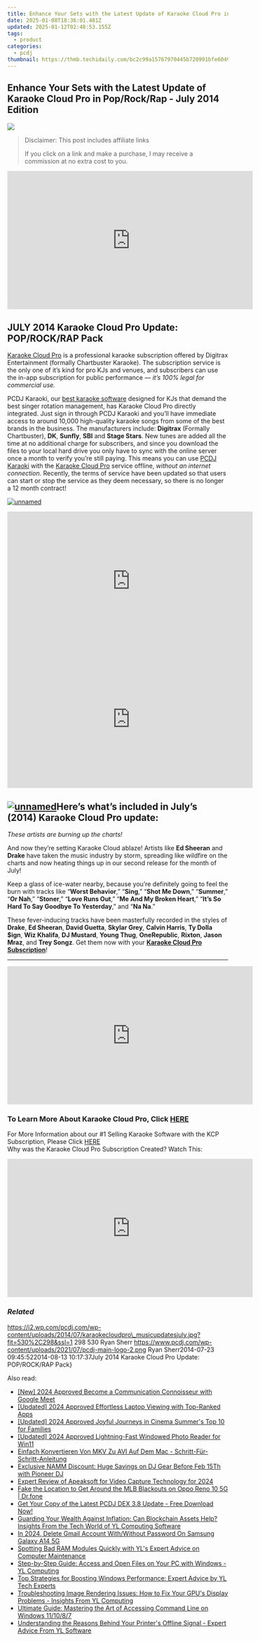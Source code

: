 ```yaml
---
title: Enhance Your Sets with the Latest Update of Karaoke Cloud Pro in Pop/Rock/Rap - July 2014 Edition
date: 2025-01-08T18:36:01.481Z
updated: 2025-01-12T02:48:53.155Z
tags:
  - product
categories:
  - pcdj
thumbnail: https://thmb.techidaily.com/bc2c99a15767970445b720991bfe6049016a7b4219485f8b4e5eef1b59d8c9e2.jpg
---
```


## Enhance Your Sets with the Latest Update of Karaoke Cloud Pro in Pop/Rock/Rap - July 2014 Edition

[![](https://i2.wp.com/pcdj.com/wp-content/uploads/2014/07/karaokecloudpro_musicupdatesjuly.jpg?resize=530%2C270&ssl=1)](https://i2.wp.com/pcdj.com/wp-content/uploads/2014/07/karaokecloudpro%5Fmusicupdatesjuly.jpg?fit=530%2C298&ssl=1 "karaokecloudpro_musicupdatesjuly")

>  Disclaimer: This post includes affiliate links
>
>  If you click on a link and make a purchase, I may receive a commission at no extra cost to you.
>

<!-- affiliate ads begin -->
<iframe width="560" height="315" src="https://www.youtube.com/embed/Xa2_mFu-obA?si=_xDGF1pv-dnuaDOr" title="YouTube video player" frameborder="0" allow="accelerometer; autoplay; clipboard-write; encrypted-media; gyroscope; picture-in-picture; web-share" referrerpolicy="strict-origin-when-cross-origin" allowfullscreen></iframe>
<!-- affiliate ads end -->

## **JULY 2014 Karaoke Cloud Pro Update: POP/ROCK/RAP Pack**

[Karaoke Cloud Pro](https://tools.techidaily.com/pcdj/products/) is a professional karaoke subscription offered by Digitrax Entertainment (formally Chartbuster Karaoke). The subscription service is the only one of it’s kind for pro KJs and venues, and subscribers can use the in-app subscription for public performance — _it’s 100% legal for commercial use._

PCDJ Karaoki, our [best karaoke software](https://tools.techidaily.com/pcdj/products/) designed for KJs that demand the best singer rotation management, has Karaoke Cloud Pro directly integrated. Just sign in through PCDJ Karaoki and you’ll have immediate access to around 10,000 high-quality karaoke songs from some of the best brands in the business. The manufacturers include: **Digitrax** (Formally Chartbuster), **DK**, **Sunfly**, **SBI** and **Stage Stars**. New tunes are added all the time at no additional charge for subscribers, and since you download the files to your local hard drive you only have to sync with the online server once a month to verify you’re still paying. This means you can use [PCDJ Karaoki](https://tools.techidaily.com/pcdj/products/) with the [Karaoke Cloud Pro](https://tools.techidaily.com/pcdj/products/) service offline, _without an internet connection_. Recently, the terms of service have been updated so that users can start or stop the service as they deem necessary, so there is no longer a 12 month contract!

[![unnamed](https://pcdj.com/wp-content/uploads/2014/07/banner-unnamed.jpg)](https://pcdj.com/wp-content/uploads/2014/07/banner-unnamed.jpg)

<!-- affiliate ads begin -->
<iframe width="560" height="315" src="https://www.youtube.com/embed/gMS5pm0SQlQ?si=gasOo6p2agrVlIb7" title="YouTube video player" frameborder="0" allow="accelerometer; autoplay; clipboard-write; encrypted-media; gyroscope; picture-in-picture; web-share" referrerpolicy="strict-origin-when-cross-origin" allowfullscreen></iframe>
<!-- affiliate ads end -->

<!-- affiliate ads begin -->
<iframe width="560" height="315" src="https://www.youtube.com/embed/oeSN3u4fO9M?si=Ua3Hzcil6u6akDgY" title="YouTube video player" frameborder="0" allow="accelerometer; autoplay; clipboard-write; encrypted-media; gyroscope; picture-in-picture; web-share" referrerpolicy="strict-origin-when-cross-origin" allowfullscreen></iframe>
<!-- affiliate ads end -->

## **[![unnamed](https://pcdj.com/wp-content/uploads/2014/07/newhitskcp.png)](https://pcdj.com/wp-content/uploads/2014/07/newhitskcp.png)Here’s what’s included in July’s (2014) Karaoke Cloud Pro update:**

_These artists are burning up the charts!_

And now they’re setting Karaoke Cloud ablaze! Artists like **Ed Sheeran** and **Drake** have taken the music industry by storm, spreading like wildfire on the charts and now heating things up in our second release for the month of July!

Keep a glass of ice-water nearby, because you’re definitely going to feel the burn with tracks like “**Worst Behavior**,” “**Sing**,” “**Shot Me Down**,” “**Summer**,” “**Or Nah**,” “**Stoner**,” “**Love Runs Out**,” “**Me And My Broken Heart**,” “**It’s So Hard To Say Goodbye To Yesterday**,” and “**Na Na**.”

These fever-inducing tracks have been masterfully recorded in the styles of **Drake**, **Ed Sheeran**, **David Guetta**, **Skylar Grey**, **Calvin Harris**, **Ty Dolla $ign**, **Wiz Khalifa**, **DJ Mustard**, **Young Thug**, **OneRepublic**, **Rixton**, **Jason Mraz**, and **Trey Songz**. Get them now with your **[Karaoke Cloud Pro Subscription](https://tools.techidaily.com/pcdj/products/)**!

---

<!-- affiliate ads begin -->
<iframe width="560" height="315" src="https://www.youtube.com/embed/SgRVYjqB70s?si=My_2cDvJVdincQRu" title="YouTube video player" frameborder="0" allow="accelerometer; autoplay; clipboard-write; encrypted-media; gyroscope; picture-in-picture; web-share" referrerpolicy="strict-origin-when-cross-origin" allowfullscreen></iframe>
<!-- affiliate ads end -->

### To Learn More About Karaoke Cloud Pro, Click [HERE](https://tools.techidaily.com/pcdj/products/)
For More Information about our #1 Selling Karaoke Software with the KCP Subscription, Please Click [HERE](https://tools.techidaily.com/pcdj/products/)  
Why was the Karaoke Cloud Pro Subscription Created? Watch This:

<!-- affiliate ads begin -->
<iframe width="560" height="315" src="https://www.youtube.com/embed/RAnyQ0uj9Yg?si=Es4_ulcdM_-LuDcq" title="YouTube video player" frameborder="0" allow="accelerometer; autoplay; clipboard-write; encrypted-media; gyroscope; picture-in-picture; web-share" referrerpolicy="strict-origin-when-cross-origin" allowfullscreen></iframe>
<!-- affiliate ads end -->

### _Related_

https://i2.wp.com/pcdj.com/wp-content/uploads/2014/07/karaokecloudpro\_musicupdatesjuly.jpg?fit=530%2C298&ssl=1 298 530 Ryan Sherr https://www.pcdj.com/wp-content/uploads/2021/07/pcdj-main-logo-2.png Ryan Sherr2014-07-23 09:45:522014-08-13 10:17:37July 2014 Karaoke Cloud Pro Update: POP/ROCK/RAP Pack}

<ins class="adsbygoogle"
     style="display:block"
     data-ad-format="autorelaxed"
     data-ad-client="ca-pub-7571918770474297"
     data-ad-slot="1223367746"></ins>

<ins class="adsbygoogle"
     style="display:block"
     data-ad-client="ca-pub-7571918770474297"
     data-ad-slot="8358498916"
     data-ad-format="auto"
     data-full-width-responsive="true"></ins>

<span class="atpl-alsoreadstyle">Also read:</span>
<div><ul>
<li><a href="https://screen-activity-recording.techidaily.com/new-2024-approved-become-a-communication-connoisseur-with-google-meet/"><u>[New] 2024 Approved Become a Communication Connoisseur with Google Meet</u></a></li>
<li><a href="https://article-helps.techidaily.com/updated-2024-approved-effortless-laptop-viewing-with-top-ranked-apps/"><u>[Updated] 2024 Approved Effortless Laptop Viewing with Top-Ranked Apps</u></a></li>
<li><a href="https://fox-helps.techidaily.com/updated-2024-approved-joyful-journeys-in-cinema-summers-top-10-for-families/"><u>[Updated] 2024 Approved Joyful Journeys in Cinema Summer's Top 10 for Families</u></a></li>
<li><a href="https://fox-http.techidaily.com/updated-2024-approved-lightning-fast-windowed-photo-reader-for-win11/"><u>[Updated] 2024 Approved Lightning-Fast Windowed Photo Reader for Win11</u></a></li>
<li><a href="https://blog-min.techidaily.com/einfach-konvertieren-von-mkv-zu-avi-auf-dem-mac-schritt-fur-schritt-anleitung/"><u>Einfach Konvertieren Von MKV Zu AVI Auf Dem Mac - Schritt-Für-Schritt-Anleitung</u></a></li>
<li><a href="https://discover-able.techidaily.com/exclusive-namm-discount-huge-savings-on-dj-gear-before-feb-15th-with-pioneer-dj/"><u>Exclusive NAMM Discount: Huge Savings on DJ Gear Before Feb 15Th with Pioneer DJ</u></a></li>
<li><a href="https://on-screen-recording.techidaily.com/expert-review-of-apeaksoft-for-video-capture-technology-for-2024/"><u>Expert Review of Apeaksoft for Video Capture Technology for 2024</u></a></li>
<li><a href="https://fake-location.techidaily.com/fake-the-location-to-get-around-the-mlb-blackouts-on-oppo-reno-10-5g-drfone-by-drfone-virtual-android/"><u>Fake the Location to Get Around the MLB Blackouts on Oppo Reno 10 5G | Dr.fone</u></a></li>
<li><a href="https://discover-able.techidaily.com/get-your-copy-of-the-latest-pcdj-dex-38-update-free-download-now/"><u>Get Your Copy of the Latest PCDJ DEX 3.8 Update - Free Download Now!</u></a></li>
<li><a href="https://discover-able.techidaily.com/guarding-your-wealth-against-inflation-can-blockchain-assets-help-insights-from-the-tech-world-of-yl-computing-software/"><u>Guarding Your Wealth Against Inflation: Can Blockchain Assets Help? Insights From the Tech World of YL Computing Software</u></a></li>
<li><a href="https://android-unlock.techidaily.com/in-2024-delete-gmail-account-withwithout-password-on-samsung-galaxy-a14-5g-by-drfone-android/"><u>In 2024, Delete Gmail Account With/Without Password On Samsung Galaxy A14 5G</u></a></li>
<li><a href="https://discover-able.techidaily.com/spotting-bad-ram-modules-quickly-with-yls-expert-advice-on-computer-maintenance/"><u>Spotting Bad RAM Modules Quickly with YL's Expert Advice on Computer Maintenance</u></a></li>
<li><a href="https://discover-able.techidaily.com/step-by-step-guide-access-and-open-files-on-your-pc-with-windows-yl-computing/"><u>Step-by-Step Guide: Access and Open Files on Your PC with Windows - YL Computing</u></a></li>
<li><a href="https://discover-able.techidaily.com/top-strategies-for-boosting-windows-performance-expert-advice-by-yl-tech-experts/"><u>Top Strategies for Boosting Windows Performance: Expert Advice by YL Tech Experts</u></a></li>
<li><a href="https://discover-able.techidaily.com/troubleshooting-image-rendering-issues-how-to-fix-your-gpus-display-problems-insights-from-yl-computing/"><u>Troubleshooting Image Rendering Issues: How to Fix Your GPU's Display Problems - Insights From YL Computing</u></a></li>
<li><a href="https://tech-recovery.techidaily.com/ultimate-guide-mastering-the-art-of-accessing-command-line-on-windows-111087/"><u>Ultimate Guide: Mastering the Art of Accessing Command Line on Windows 11/10/8/7</u></a></li>
<li><a href="https://discover-able.techidaily.com/understanding-the-reasons-behind-your-printers-offline-signal-expert-advice-from-yl-software/"><u>Understanding the Reasons Behind Your Printer's Offline Signal - Expert Advice From YL Software</u></a></li>
</ul></div>

